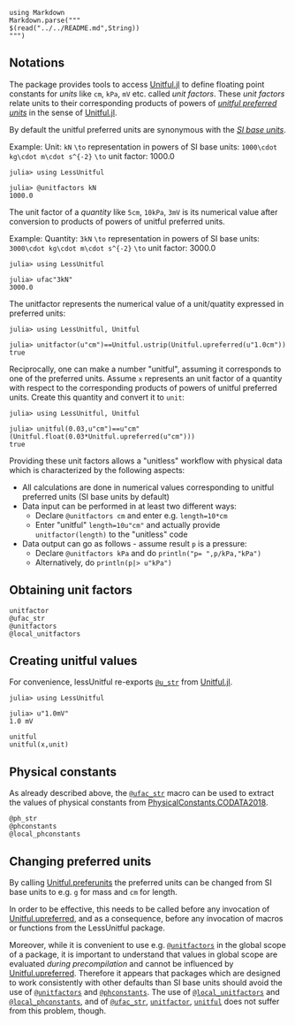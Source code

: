 ```@eval
using Markdown
Markdown.parse("""
$(read("../../README.md",String))
""")
```

## Notations

The package provides tools to access [Unitful.jl](https://github.com/PainterQubits/Unitful.jl) to define floating point constants for *units* like `cm`, `kPa`, `mV` etc. called *unit factors*. These *unit factors* relate units to their corresponding products of powers of  [*unitful preferred units*](https://painterqubits.github.io/Unitful.jl/stable/conversion/#Unitful.upreferred) in the sense of [Unitful.jl](https://github.com/PainterQubits/Unitful.jl). 

By default the unitful preferred units are synonymous with the [*SI base units*](https://www.nist.gov/pml/owm/metric-si/si-units). 



Example: Unit: `kN` ``\to`` representation in powers of SI base units: ``1000\cdot kg\cdot m\cdot s^{-2}`` 
``\to`` unit factor: 1000.0

```jldoctest
julia> using LessUnitful

julia> @unitfactors kN
1000.0
```



The unit factor  of a *quantity* like  `5cm`, `10kPa`, `3mV` is its numerical value  after conversion to products of powers of unitful preferred units.


Example: Quantity: `3kN` ``\to`` representation in powers of SI base units: ``3000\cdot kg\cdot m\cdot s^{-2}`` 
``\to`` unit factor: 3000.0

```jldoctest
julia> using LessUnitful

julia> ufac"3kN"
3000.0
```

The unitfactor represents the numerical value of a unit/quatity expressed in preferred units:

```jldoctest
julia> using LessUnitful, Unitful

julia> unitfactor(u"cm")==Unitful.ustrip(Unitful.upreferred(u"1.0cm"))
true
```

Reciprocally, one can make a number "unitful", assuming it corresponds to one of the preferred units.
Assume `x` represents an unit factor 
of a quantity with respect to the corresponding products of powers of unitful preferred units.
Create this quantity and convert it to  `unit`: 

```jldoctest
julia> using LessUnitful, Unitful

julia> unitful(0.03,u"cm")==u"cm"(Unitful.float(0.03*Unitful.upreferred(u"cm")))
true
```




Providing these unit factors allows a "unitless" workflow with physical data which is characterized by the
following aspects:
- All calculations are done in numerical values corresponding to unitful preferred units (SI base units by default)
- Data input can be performed in at least two different ways:
   - Declare `@unitfactors cm` and enter e.g. `length=10*cm`
   - Enter "unitful" `length=10u"cm"` and actually provide `unitfactor(length)` to the "unitless" code 
- Data output can go as follows - assume result `p` is a pressure:
   - Declare `@unitfactors kPa` and do `println("p= ",p/kPa,"kPa")`
   - Alternatively, do `println(p|> u"kPa")`




## Obtaining unit factors
```@docs
unitfactor
@ufac_str
@unitfactors
@local_unitfactors
```



## Creating unitful values
For convenience, lessUnitful re-exports [`@u_str`](https://painterqubits.github.io/Unitful.jl/stable/manipulations/#Unitful.@u_str) from  [Unitful.jl](https://github.com/PainterQubits/Unitful.jl).

```jldoctest ustr
julia> using LessUnitful

julia> u"1.0mV"
1.0 mV
```

```@docs
unitful
unitful(x,unit)
```


## Physical constants

As already described above, the [`@ufac_str`](@ref)  macro can be used to extract the values of 
physical constants from  [PhysicalConstants.CODATA2018](https://juliaphysics.github.io/PhysicalConstants.jl/stable/constants/#CODATA2018-1).
```@docs
@ph_str
@phconstants
@local_phconstants
``` 



## Changing preferred units

By calling [Unitful.preferunits](https://painterqubits.github.io/Unitful.jl/stable/conversion/#Unitful.preferunits) 
the preferred units can be changed from SI base units to e.g. `g` for mass and `cm` for length.

In order to be effective, this needs to be called before any invocation of  [Unitful.upreferred](https://painterqubits.github.io/Unitful.jl/stable/conversion/#Unitful.upreferred), and as a consequence, before 
any invocation of macros or functions from the LessUnitful package.

Moreover, while it is convenient to use e.g. [`@unitfactors`](@ref) in the global scope of a package, it is important to
understand that values in global scope are evaluated  *during precompilation* and cannot be influenced by
[Unitful.upreferred](https://painterqubits.github.io/Unitful.jl/stable/conversion/#Unitful.upreferred).
Therefore it appears that packages which are designed to work consistently with other defaults than SI base units should 
avoid the use of [`@unitfactors`](@ref) and [`@phconstants`](@ref). The use of [`@local_unitfactors`](@ref) and [`@local_phconstants`](@ref),
and of [`@ufac_str`](@ref), [`unitfactor`](@ref), [`unitful`](@ref) does not suffer from this problem, though.



